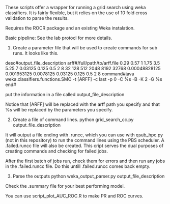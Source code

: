 These scripts offer a wrapper for running a grid search using weka
classifiers. It is fairly flexible, but it relies on the use of 10 fold
cross validation to parse the results.

Requires the ROCR package and an existing Weka instalation.

Basic pipeline: See the lab protocl for more details.
1. Create a parameter file that will be used to create commands for 
   sub runs. It looks like this.

desc#output_file_description
arff#/full/path/to/arff.file
0.29 0.57 1 1.75 3.5 5.25 7
0.03125 0.125 0.5 2 8 32 128 512 2048 8192 32768
0.00048828125 0.001953125 0.0078125 0.03125 0.125 0.5 2 8
command#java weka.classifiers.functions.SMO -t [ARFF] -c last -p 0 -C %s -B -K 2 -G %s
end#

put the information in a file called output_file_description

Notice that [ARFF] will be replaced with the arff path you specify and that 
%s will be replaced by the parameters you specify.

2. Create a file of command lines.
python grid_search_cc.py output_file_description

It will output a file ending with .runcc, which you can use with qsub_hpc.py
(not in this repository) to run the command lines using the PBS scheduler.
A .failed.runcc file will also be created. This cript serves the dual
purposes of creating commands and checking for failed jobs.

After the first batch of jobs run, check them for errors and then run
any jobs in the .failed.runcc file. Do this untill .failed.runcc comes back
empty.

3. Parse the outputs
python weka_output_parser.py output_file_description

Check the .summary file for your best performing model.

You can use script_plot_AUC_ROC.R to make PR and ROC curves.

